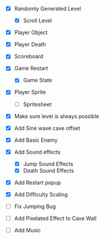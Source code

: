 - [x] Randomly Generated Level
    - [x] Scroll Level
- [x] Player Object
- [x] Player Death
- [x] Scoreboard

- [x] Game Restart
    - [x] Game State
- [x] Player Sprite
    - [ ] Spritesheet
- [x] Make sure level is always possible
- [x] Add Sine wave cave offset
- [x] Add Basic Enemy
- [x] Add Sound effects
    - [x] Jump Sound Effects
    - [x] Death Sound Effects
- [x] Add Restart popup
- [x] Add Difficulty Scaling
- [ ] Fix Jumping Bug
- [ ] Add Pixelated Effect to Cave Wall
- [ ] Add Music

